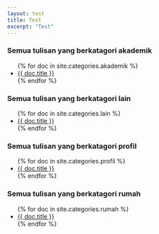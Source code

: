 ```yaml
---
layout: test
title: Test
excerpt: "Test"
---
```



### Semua tulisan yang berkatagori akademik 

<ul>
    {% for doc in site.categories.akademik %}
        <li><a href="{{ doc.url }}">{{ doc.title }}</a></li>
    {% endfor %}
</ul>

### Semua tulisan yang berkatagori lain 

<ul>
    {% for doc in site.categories.lain %}
        <li><a href="{{ doc.url }}">{{ doc.title }}</a></li>
    {% endfor %}
</ul>

### Semua tulisan yang berkatagori profil 

<ul>
    {% for doc in site.categories.profil %}
        <li><a href="{{ doc.url }}">{{ doc.title }}</a></li>
    {% endfor %}
</ul>

### Semua tulisan yang berkatagori rumah 

<ul>
    {% for doc in site.categories.rumah %}
        <li><a href="{{ doc.url }}">{{ doc.title }}</a></li>
    {% endfor %}
</ul>